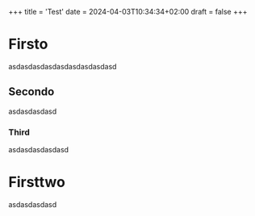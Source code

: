 +++
title = 'Test'
date = 2024-04-03T10:34:34+02:00
draft = false
+++

# Firsto

asdasdasdasdasdasdasdasdasd

## Secondo

asdasdasdasd

### Third
asdasdasdasdasd

# Firsttwo

asdasdasdasd
